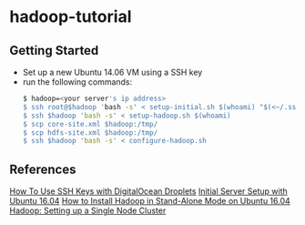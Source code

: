 # hadoop-tutorial

## Getting Started
* Set up a new Ubuntu 14.06 VM using a SSH key
* run the following commands:
  ```bash
  $ hadoop=<your server's ip address>
  $ ssh root@$hadoop 'bash -s' < setup-initial.sh $(whoami) "$(<~/.ssh/id_rsa.pub)"
  $ ssh $hadoop 'bash -s' < setup-hadoop.sh $(whoami)
  $ scp core-site.xml $hadoop:/tmp/
  $ scp hdfs-site.xml $hadoop:/tmp/
  $ ssh $hadoop 'bash -s' < configure-hadoop.sh
  ```

## References
[How To Use SSH Keys with DigitalOcean Droplets](https://www.digitalocean.com/community/tutorials/how-to-use-ssh-keys-with-digitalocean-droplets)
[Initial Server Setup with Ubuntu 16.04](http://www.digitalocean.com/community/tutorials/initial-server-setup-with-ubuntu-16-04)
[How to Install Hadoop in Stand-Alone Mode on Ubuntu 16.04](https://www.digitalocean.com/community/tutorials/how-to-install-hadoop-in-stand-alone-mode-on-ubuntu-16-04)
[Hadoop: Setting up a Single Node Cluster](https://hadoop.apache.org/docs/stable/hadoop-project-dist/hadoop-common/SingleCluster.html)